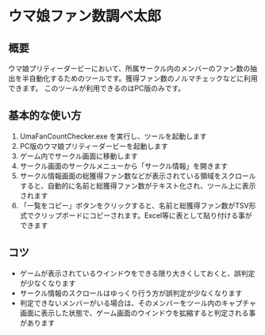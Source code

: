 # ウマ娘ファン数調べ太郎

## 概要

ウマ娘プリティーダービーにおいて、所属サークル内のメンバーのファン数の抽出を半自動化するためのツールです。獲得ファン数のノルマチェックなどに利用できます。
このツールが利用できるのはPC版のみです。

## 基本的な使い方

1. UmaFanCountChecker.exe を実行し、ツールを起動します
2. PC版のウマ娘プリティーダービーを起動します
3. ゲーム内でサークル画面に移動します
4. サークル画面のサークルメニューから「サークル情報」を開きます
5. サークル情報画面の総獲得ファン数などが表示されている領域をスクロールすると、自動的に名前と総獲得ファン数がテキスト化され、ツール上に表示されます
6. 「一覧をコピー」ボタンをクリックすると、名前と総獲得ファン数がTSV形式でクリップボードにコピーされます。Excel等に表として貼り付ける事ができます

## コツ

- ゲームが表示されているウインドウをできる限り大きくしておくと、誤判定が少なくなります
- サークル情報のスクロールはゆっくり行う方が誤判定が少なくなります
- 判定できないメンバーがいる場合は、そのメンバーをツール内のキャプチャ画面に表示した状態で、ゲーム画面のウインドウを拡縮すると判定される事があります
